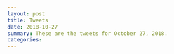 ```yaml
---
layout: post
title: Tweets
date: 2018-10-27
summary: These are the tweets for October 27, 2018.
categories:
---
```


